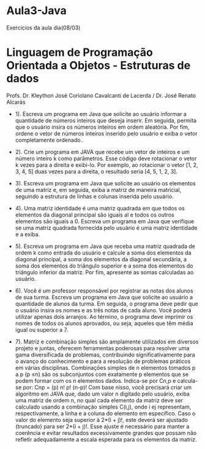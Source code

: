# Aula3-Java
Exercicios da aula dia(08/03)

# Linguagem de Programação Orientada a Objetos - Estruturas de dados
Profs. Dr. Kleython José Coriolano Cavalcanti de Lacerda / Dr. José Renato Alcarás

- 1). Escreva um programa em Java que solicite ao usuário informar a quantidade de números inteiros que deseja inserir. Em seguida, permita que o usuário insira os números inteiros em ordem aleatória. Por fim, ordene o vetor de números inteiros inserido pelo usuário e exiba o vetor completamente ordenado..
   
- 2). Crie um programa em JAVA que recebe um vetor de inteiros e um número inteiro k como parâmetros. Esse código deve rotacionar o vetor k vezes para a direita e exibi-lo. Por exemplo, ao rotacionar o vetor [1, 2, 3, 4, 5] duas vezes para a direita, o resultado seria [4, 5, 1, 2, 3].
   
- 3). Escreva um programa em Java que solicite ao usuário os elementos de uma matriz e, em seguida, exiba a matriz de maneira matricial, seguindo a estrutura de linhas e colunas inserida pelo usuário.
   
- 4). Uma matriz identidade é uma matriz quadrada em que todos os elementos da diagonal principal são iguais al e todos os outros elementos são iguais a 0. Escreva um programa em Java que verifique se uma matriz quadrada fornecida pelo usuário é uma matriz identidade e a exiba.
   
- 5). Escreva um programa em Java que receba uma matriz quadrada de ordem k como entrada do usuário e calcule a soma dos elementos da diagonal principal, a soma dos elementos da diagonal secundária, a soma dos elementos do triângulo superior e a soma dos elementos do triângulo inferior da matriz. Por fim, apresente as somas calculadas ao usuário.
    
- 6). Você é um professor responsável por registrar as notas dos alunos de sua turma. Escreva um programa em Java que solicite ao usuário a quantidade de alunos da turma. Em seguida, o programa deve pedir que o usuário insira os nomes e as três notas de cada aluno. Você poderá utilizar apenas dois arranjos. Ao término, o programa deve imprimir os nomes de todos os alunos aprovados, ou seja, aqueles que têm média igual ou superior a 7.
    
- 7). Matriz e combinação simples são amplamente utilizados em diversos projeto e juntas, oferecem ferramentas poderosas para resolver uma gama diversificada de problemas, contribuindo significativamente para o avanço do conhecimento e para a resolução de problemas práticos em várias disciplinas. Combinações simples de n elementos tomados p a p (p ≤n) são os subconjuntos com exatamente p elementos que se podem formar com os n elementos dados. Indica-se por Cn,p e calcula-se por:
Cnp = (p)
n!
p! (n-p)!
Com base nisso, você precisará criar um algoritmo em JAVA que, dado um valor n digitado pelo usuário, exiba uma matriz de ordem n, no qual cada elemento da matriz deve ser calculado usando a combinação simples C(i,j), onde i ej representam, respectivamente, a linha e a coluna do elemento em específico. Caso o valor do elemento seja superior à 2*(i + j)!, este deverá ser ajustado (truncado) para ser 2*(i + j)!. Esse ajuste é necessário para manter a coerência e evitar resultados excessivamente grandes que possam não refletir adequadamente a escala esperada para os elementos da matriz.

